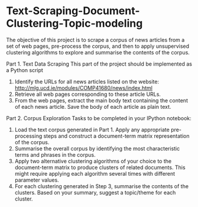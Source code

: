 
# Text-Scraping-Document-Clustering-Topic-modeling
The objective of this project is to scrape a corpus of news articles from a set of web pages, pre-process the corpus, and then to apply unsupervised clustering algorithms to explore and summarise the contents of the corpus.   

Part 1. Text Data Scraping  This part of the project should be implemented as a Python script 

1. Identify the URLs for all news articles listed on the website: http://mlg.ucd.ie/modules/COMP41680/news/index.html 
2. Retrieve all web pages corresponding to these article URLs. 
3. From the web pages, extract the main body text containing the content of each news article. Save the body of each article as plain text.  

Part 2. Corpus Exploration  Tasks to be completed in your IPython notebook: 
1. Load the text corpus generated in Part 1. Apply any appropriate pre-processing steps and construct a document-term matrix representation of the corpus. 
2. Summarise the overall corpus by identifying the most characteristic terms and phrases in the corpus. 
3. Apply two alternative clustering algorithms of your choice to the document-term matrix to produce clusters of related documents. This might require applying each algorithm several times with different parameter values. 
4. For each clustering generated in Step 3, summarise the contents of the clusters. Based on your summary, suggest a topic/theme for each cluster.
